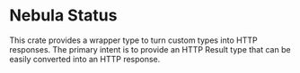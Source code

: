 # Nebula Status

This crate provides a wrapper type to turn custom types into HTTP responses.
The primary intent is to provide an HTTP Result type that can be easily
converted into an HTTP response.
